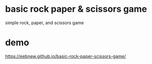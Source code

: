 # basic rock paper & scissors game
simple rock, paper, and scissors game
# demo
https://eebnew.github.io/basic-rock-paper-scissors-game/
